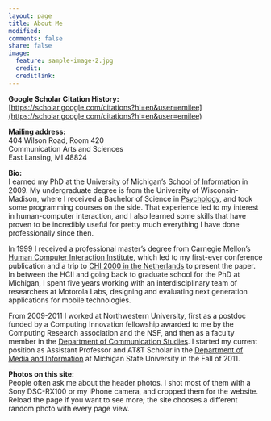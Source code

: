 ```yaml
---
layout: page
title: About Me
modified: 
comments: false
share: false
image:
  feature: sample-image-2.jpg
  credit: 
  creditlink: 
---
```


**Google Scholar Citation History:**  
[https://scholar.google.com/citations?hl=en&user=emilee](https://scholar.google.com/citations?hl=en&user=emilee)

**Mailing address:**  
404 Wilson Road, Room 420  
Communication Arts and Sciences  
East Lansing, MI  48824

<!-- **Click for a high resolution photo:**  -->
<!-- <figure> -->
<!-- 	<a href="{{ site.url }}/images/emilee_rader.jpg"><img src="{{ site.url }}/images/emilee_rader_thumbnail.jpg"></a> -->
<!-- </figure> -->


**Bio:**  
I earned my PhD at the University of Michigan’s [School of Information](https://www.si.umich.edu) in 2009. My undergraduate degree is from the University of Wisconsin-Madison, where I received a Bachelor of Science in [Psychology](http://psych.wisc.edu), and took some programming courses on the side. That experience led to my interest in human-computer interaction, and I also learned some skills that have proven to be incredibly useful for pretty much everything I have done professionally since then.

In 1999 I received a professional master’s degree from Carnegie Mellon’s [Human Computer Interaction Institute](https://www.hcii.cmu.edu), which led to my first-ever conference publication and a trip to [CHI 2000 in the Netherlands](http://www.sigchi.org/chi2000/) to present the paper. In between the HCII and going back to graduate school for the PhD at Michigan, I spent five years working with an interdisciplinary team of researchers at Motorola Labs, designing and evaluating next generation applications for mobile technologies.

From 2009-2011 I worked at Northwestern University, first as a postdoc funded by a Computing Innovation fellowship awarded to me by the Computing Research association and the NSF, and then as a faculty member in the [Department of Communication Studies](http://www.communication.northwestern.edu/departments/communicationstudies). I started my current position as Assistant Professor and AT&T Scholar in the [Department of Media and Information](http://tism.msu.edu) at Michigan State University in the Fall of 2011.

**Photos on this site:**  
People often ask me about the header photos. I shot most of them with a Sony DSC-RX100 or my iPhone camera, and cropped them for the website. Reload the page if you want to see more; the site chooses a different random photo with every page view.